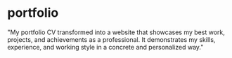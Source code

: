 # portfolio
"My portfolio CV transformed into a website that showcases my best work, projects, and achievements as a professional. It demonstrates my skills, experience, and working style in a concrete and personalized way."
